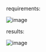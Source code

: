 requirements:   

![image](https://github.com/Triwoods2333/steam-spider/assets/90879899/b92ffe3c-337c-4abd-aa83-983a6b53d908)


results:   

![image](https://github.com/Triwoods2333/steam-spider/assets/90879899/faa1b054-79d7-41f5-a960-d4de1e86caff)
